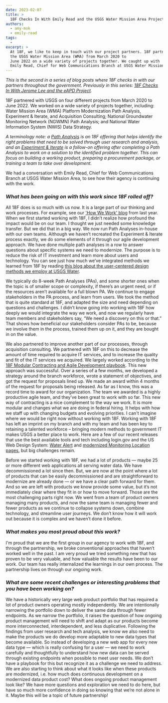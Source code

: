 ```yaml
---
date: 2023-02-07
title: >
  18F Checks In With Emily Read and the USGS Water Mission Area Projects
authors:
  - amy-mok
  - emily-read
tags:
  -
excerpt: >
  At 18F, we like to keep in touch with our project partners. 18F partnered with
  the USGS Water Mission Area (WMA) from March 2020 to
  June 2022 on a wide variety of projects together. We caught up with
  Emily Read, Chief for Web Communications Branch at USGS Water Mission Area.
---
```


_This is the second in a series of blog posts where 18F checks in with our partners throughout the government. Previously in this series: [18F Checks In With Jerome Lee and the eAPD Project](https://18f.gsa.gov/2022/11/29/18f-checks-in-with-jerome-lee-and-the-eapd-project/)._

18F partnered with USGS on four different projects from March 2020 to June 2022. We worked on a wide variety of projects together, including: Water Mission Area (WMA) Platform Modernization Path Analysis, Experiment & Iterate, and Acquisition Consulting; National Groundwater Monitoring Network (NGWMN) Path Analysis; and National Water Information System (NWIS) Data Strategy. 

_A terminology note: a [Path Analysis](https://18f.gsa.gov/2021/02/02/path-analysis-technical-assessments-toward-more-durable-usable-systems/) is an 18F offering that helps identify the right problems that need to be solved through user research and analysis, and an [Experiment & Iterate](https://18f.gsa.gov/how-we-work/) is a follow-on offering after completing a Path Analysis to work on a solution to the identified problem together. This can focus on building a working product, preparing a procurement package, or training a team to take over development._

We had a conversation with Emily Read, Chief for Web Communications Branch at USGS Water Mission Area, to see how their agency is continuing with the work.

### _What has been going on with this work since 18F rolled off?_

All 18F does is so much with us now. It is a large part of our thinking and work processes. For example, see our ['How We Work' blog](https://waterdata.usgs.gov/blog/how-we-work-spring-2021/) from last year. When we first started working with 18F, I didn’t realize how profound the impact would be on our team. I thought we just needed some knowledge transfer. But we did that in a big way. We now run Path Analyses in-house with our own teams. Although we haven’t recreated the Experiment & Iterate process exactly, we do some elements of it through our agile development approach. We have done multiple path analyses in a row to answer questions about specific systems we need to modernize. The purpose is to reduce the risk of IT investment and learn more about users and technology. You can see just how much we’ve integrated methods we learned from 18F by reading [this blog about the user-centered design methods we employ at USGS Water](https://waterdata.usgs.gov/blog/user-centered-design/).

We typically do 8-week Path Analyses (PAs), and some shorter ones when the topic is of smaller scope or complexity, if there’s an urgent need, or if the resources aren’t available for a full blown PA. We continue to engage stakeholders in the PA process, and learn from users. We took the method that is quite standard at 18F, and adapted the size and need depending on questions and challenges. I didn’t know going into working with 18F how deeply we would integrate the way we work, and now we regularly have team members and stakeholders say, “We need a discovery on this or that.” That shows how beneficial our stakeholders consider PAs to be, because we involve them in the process, trained them up on it, and they are bought in on the value. 

We also partnered to improve another part of our processes, through acquisition consulting. We partnered with 18F on this to decrease the amount of time required to acquire IT services, and to increase the quality and fit of the IT services we acquired. We largely worked according to the [18F Modular Contracting and Agile Development playbook](https://github.com/18F/Modular-Contracting-And-Agile-Development). This new approach was successful. Over a series of a few months, we developed a strategy around the branch workforce, wrote a statement of objectives, and got the request for proposals lined up. We made an award within 4 months of the request for proposals being released. As far as I know, this was a record time to award for our organization. The team we awarded is a highly productive agile team, and they’ve been great to work with so far. This new way of contracting is a nice complement to the way we work. It is more modular and changes what we are doing in federal hiring. It helps with how we staff up with changing budgets and evolving priorities. I can't imagine where we would be right now without working with 18F. Working with 18F has left an imprint on my branch and with my team and has been key to retaining a talented workforce – bringing modern methods to government IT makes USGS a better place to work. Here are a few of our recent releases that use the best available tools and tech including login.gov and the US Web Design System: [Water Alert](https://accounts.waterdata.usgs.gov/wateralert/) and [modernized Monitoring Location pages](https://waterdata.usgs.gov/monitoring-location/05428500), but big challenges remain. 

Before we started working with 18F, we had a lot of products — maybe 25 or more different web applications all serving water data. We have decommissioned a lot since then. But, we are now at the point where a lot of products that can be easily decommissioned and are straightforward to modernize are already done — or we have a clear path forward for them. And so we are left with products we know provide some value, but it’s not immediately clear where they fit in or how to move forward. Those are the most challenging parts right now. We went from a team of product owners managing many products, and now the same team is managing fewer and fewer products as we continue to collapse systems down, combine technology, and streamline user journeys. We don’t know how it will work out because it is complex and we haven’t done it before.

### _What makes you most proud about this work?_

I'm proud that we are the first group in our agency to work with 18F, and through the partnership, we broke conventional approaches that haven’t worked well in the past. I am very proud we tried something new that has proven to be very valuable, and how valuable the results have been to our work. Our team has really internalized the learnings in our own process. The partnership lives on through our ongoing work. 

### _What are some recent challenges or interesting problems that you have been working on?_

We have a historically very large web product portfolio that has required a lot of product owners operating mostly independently. We are intentionally narrowing the portfolio down to deliver the same data through fewer endpoints. As we narrow the portfolio, it raises the question of how ongoing product management will need to shift and adapt as our products become more interconnected, interdependent, and less duplicative. Following the findings from user research and tech analysis, we know we also need to make the products we do develop more adaptable to new data types that become available. So instead of developing a new web app for every new data type — which is really confusing for a user — we need to work carefully and thoughtfully to understand how new data can be served through existing endpoints when possible to meet user needs. We don’t have a playbook for this but recognize it as a challenge we need to address. 
We are also starting to think about what it looks like when these products are modernized, i.e. how much does continuous development on a modernized data product cost? What does ongoing product management look like? We have more questions and exploration we need to do here, but have so much more confidence in doing so knowing that we’re not alone in it. Maybe this will be a topic of future partnership!
